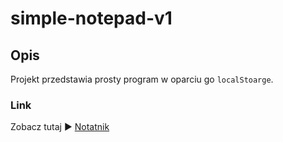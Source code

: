 # simple-notepad-v1

## Opis

Projekt przedstawia prosty program w oparciu go `localStoarge`.

### Link

Zobacz tutaj ► [Notatnik](https://ctworzewski.github.io/simple-notepad-v1/)
